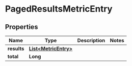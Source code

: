 

# PagedResultsMetricEntry


## Properties

| Name | Type | Description | Notes |
|------------ | ------------- | ------------- | -------------|
|**results** | [**List&lt;MetricEntry&gt;**](MetricEntry.md) |  |  |
|**total** | **Long** |  |  |



